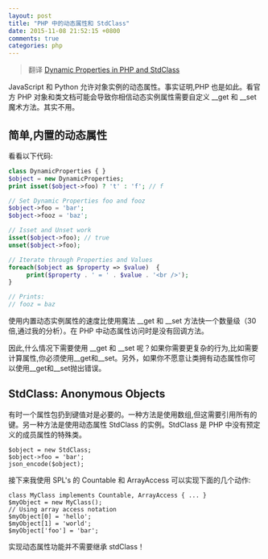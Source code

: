 ```yaml
---
layout: post
title: "PHP 中的动态属性和 StdClass"
date: 2015-11-08 21:52:15 +0800
comments: true
categories: php
---
```


> 翻译 [Dynamic Properties in PHP and StdClass](http://krisjordan.com/dynamic-properties-in-php-with-stdclass)

JavaScript 和 Python 允许对象实例的动态属性。事实证明,PHP 也是如此。看官方 PHP 对象和类文档可能会导致你相信动态实例属性需要自定义 __get 和 __set 魔术方法。其实不用。

## 简单,内置的动态属性

看看以下代码:

```php
class DynamicProperties { }
$object = new DynamicProperties;
print isset($object->foo) ? 't' : 'f'; // f

// Set Dynamic Properties foo and fooz
$object->foo = 'bar';
$object->fooz = 'baz';

// Isset and Unset work
isset($object->foo); // true
unset($object->foo);

// Iterate through Properties and Values
foreach($object as $property => $value)  {
     print($property . ' = ' . $value . '<br />');
}

// Prints:
// fooz = baz
```

使用内置动态实例属性的速度比使用魔法 __get 和 __set 方法快一个数量级（30倍,通过我的分析）。在 PHP 中动态属性访问时是没有回调方法。

因此,什么情况下需要使用 __get 和 __set 呢？如果你需要更复杂的行为,比如需要计算属性,你必须使用__get和__set。另外，如果你不愿意让类拥有动态属性你可以使用__get和__set抛出错误。

<!--more-->

## StdClass: Anonymous Objects

有时一个属性包扔到键值对是必要的。一种方法是使用数组,但这需要引用所有的键。另一种方法是使用动态属性 StdClass 的实例。StdClass 是 PHP 中没有预定义的成员属性的特殊类。

```
$object = new StdClass;
$object->foo = 'bar';
json_encode($object);
```

接下来我使用 SPL's 的 Countable 和 ArrayAccess 可以实现下面的几个动作:

```
class MyClass implements Countable, ArrayAccess { ... }
$myObject = new MyClass();
// Using array access notation
$myObject[0] = 'hello';
$myObject[1] = 'world';
$myObject['foo'] = 'bar';
```

实现动态属性功能并不需要继承 stdClass！